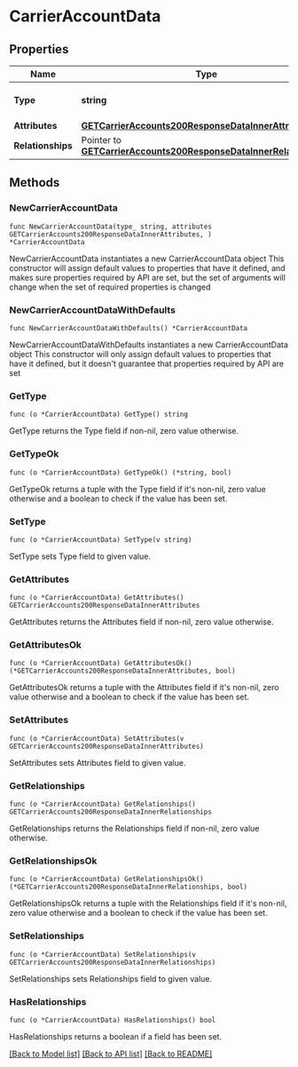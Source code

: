 # CarrierAccountData

## Properties

Name | Type | Description | Notes
------------ | ------------- | ------------- | -------------
**Type** | **string** | The resource&#39;s type | [default to "carrier_accounts"]
**Attributes** | [**GETCarrierAccounts200ResponseDataInnerAttributes**](GETCarrierAccounts200ResponseDataInnerAttributes.md) |  | 
**Relationships** | Pointer to [**GETCarrierAccounts200ResponseDataInnerRelationships**](GETCarrierAccounts200ResponseDataInnerRelationships.md) |  | [optional] 

## Methods

### NewCarrierAccountData

`func NewCarrierAccountData(type_ string, attributes GETCarrierAccounts200ResponseDataInnerAttributes, ) *CarrierAccountData`

NewCarrierAccountData instantiates a new CarrierAccountData object
This constructor will assign default values to properties that have it defined,
and makes sure properties required by API are set, but the set of arguments
will change when the set of required properties is changed

### NewCarrierAccountDataWithDefaults

`func NewCarrierAccountDataWithDefaults() *CarrierAccountData`

NewCarrierAccountDataWithDefaults instantiates a new CarrierAccountData object
This constructor will only assign default values to properties that have it defined,
but it doesn't guarantee that properties required by API are set

### GetType

`func (o *CarrierAccountData) GetType() string`

GetType returns the Type field if non-nil, zero value otherwise.

### GetTypeOk

`func (o *CarrierAccountData) GetTypeOk() (*string, bool)`

GetTypeOk returns a tuple with the Type field if it's non-nil, zero value otherwise
and a boolean to check if the value has been set.

### SetType

`func (o *CarrierAccountData) SetType(v string)`

SetType sets Type field to given value.


### GetAttributes

`func (o *CarrierAccountData) GetAttributes() GETCarrierAccounts200ResponseDataInnerAttributes`

GetAttributes returns the Attributes field if non-nil, zero value otherwise.

### GetAttributesOk

`func (o *CarrierAccountData) GetAttributesOk() (*GETCarrierAccounts200ResponseDataInnerAttributes, bool)`

GetAttributesOk returns a tuple with the Attributes field if it's non-nil, zero value otherwise
and a boolean to check if the value has been set.

### SetAttributes

`func (o *CarrierAccountData) SetAttributes(v GETCarrierAccounts200ResponseDataInnerAttributes)`

SetAttributes sets Attributes field to given value.


### GetRelationships

`func (o *CarrierAccountData) GetRelationships() GETCarrierAccounts200ResponseDataInnerRelationships`

GetRelationships returns the Relationships field if non-nil, zero value otherwise.

### GetRelationshipsOk

`func (o *CarrierAccountData) GetRelationshipsOk() (*GETCarrierAccounts200ResponseDataInnerRelationships, bool)`

GetRelationshipsOk returns a tuple with the Relationships field if it's non-nil, zero value otherwise
and a boolean to check if the value has been set.

### SetRelationships

`func (o *CarrierAccountData) SetRelationships(v GETCarrierAccounts200ResponseDataInnerRelationships)`

SetRelationships sets Relationships field to given value.

### HasRelationships

`func (o *CarrierAccountData) HasRelationships() bool`

HasRelationships returns a boolean if a field has been set.


[[Back to Model list]](../README.md#documentation-for-models) [[Back to API list]](../README.md#documentation-for-api-endpoints) [[Back to README]](../README.md)


